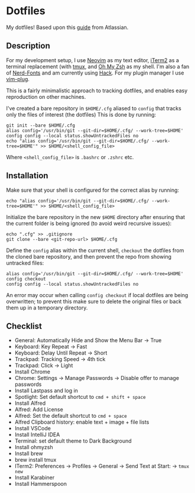 Dotfiles
==============================

My dotfiles! Based upon this [guide](https://www.atlassian.com/git/tutorials/dotfiles) from Atlassian.

## Description

For my development setup, I use [Neovim](https://neovim.io/) as my text editor, [iTerm2](https://www.iterm2.com/index.html)
as a terminal replacement (with [tmux](https://github.com/tmux/tmux/wiki), and [Oh My Zsh](https://ohmyz.sh/) as my shell.
I'm also a fan of [Nerd-Fonts](https://github.com/ryanoasis/nerd-fonts) and am currently using [Hack](https://github.com/ryanoasis/nerd-fonts/tree/master/patched-fonts/Hack).
For my plugin manager I use [vim-plug](https://github.com/junegunn/vim-plug).

This is a fairly minimalistic approach to tracking dotfiles, and enables easy reproduction on other machines.

I've created a bare repository in `$HOME/.cfg` aliased to `config` that tracks only the files of interest (the dotfiles) This is done by running:

```shell
git init --bare $HOME/.cfg
alias config='/usr/bin/git --git-dir=$HOME/.cfg/ --work-tree=$HOME'
config config --local status.showUntrackedFiles no
echo "alias config='/usr/bin/git --git-dir=$HOME/.cfg/ --work-tree=$HOME'" >> $HOME/<shell_config_file>
```

Where `<shell_config_file>` is `.bashrc` or `.zshrc` etc.

## Installation

Make sure that your shell is configured for the correct alias by running:

```shell
echo "alias config='/usr/bin/git --git-dir=$HOME/.cfg/ --work-tree=$HOME'" >> $HOME/<shell_config_file>
```

Initialize the bare repository in the new `$HOME` directory after ensuring that the current folder is being ignored (to avoid weird recursive issues):

```shell
echo ".cfg" >> .gitignore
git clone --bare <git-repo-url> $HOME/.cfg
```

Define the `config` alias within the current shell, `checkout` the dotfiles from the cloned bare repository, and then prevent the repo from showing untracked files:

```shell
alias config='/usr/bin/git --git-dir=$HOME/.cfg/ --work-tree=$HOME'
config checkout
config config --local status.showUntrackedFiles no
```

An error may occur when calling `config checkout` if local dotfiles are being overwritten; to prevent this make sure to delete the original files or back them up in a temporary directory.

## Checklist

- General: Automatically Hide and Show the Menu Bar -> True
- Keyboard: Key Repeat -> Fast
- Keyboard: Delay Until Repeat -> Short
- Trackpad: Tracking Speed -> 4th tick
- Trackpad: Click -> Light
- Install Chrome
- Chrome: Settings -> Manage Passwords -> Disable offer to manage passwords
- Install Lastpass and log in
- Spotlight: Set default shortcut to `cmd + shift + space`
- Install Alfred
- Alfred: Add License
- Alfred: Set the default shortcut to `cmd + space`
- Alfred Clipboard history: enable text + image + file lists
- Install VSCode
- Install IntelliJ IDEA
- Terminal: set default theme to Dark Background
- Install ohmyzsh
- Install brew
- brew install tmux
- ITerm2: Preferences -> Profiles -> General -> Send Text at Start: -> `tmux new`
- Install Karabiner
- Install Hammerspoon

